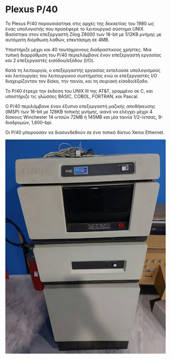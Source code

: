 # Plexus P/40

Το Plexus P/40 παρουσιάστηκε στις αρχές της δεκαετίας του 1980 ως ένας υπολογιστής που προσέφερε το λειτουργικό σύστημα UNIX. Βασίστηκε στον επεξεργαστή Zilog Z8000 των 16-bit με 512KB μνήμης με αυτόματη διόρθωση λαθών, επεκτάσιμη σε 4MB.

Υποστήριζε μέχρι και 40 ταυτόχρονους διαδραστικούς χρήστες. Μια τυπική διαρρύθμιση του P/40 περιελάμβανε έναν επεξεργαστή εργασίας και 2 επεξεργαστές εισόδου/εξόδου (I/O).

Κατά τη λειτουργία, ο επεξεργαστής εργασίας εκτελούσε υπολογισμούς και λειτουργίες του λειτουργικού συστήματος ενώ οι επεξεργαστές I/O διαχειρίζονταν τον δίσκο, την ταινία, και τη σειριακή είσοδο/έξοδο.

Το P/40 έτρεχε την έκδοση του UNIX III της AT&T, γραμμένο σε C, και υποστήριζε τις γλώσσες BASIC, COBOL, FORTRAN, και Pascal.

Ο P/40 περιλάμβανε έναν έξυπνο επεξεργαστή μαζικής αποθήκευσης (IMSP) των 16-bit με 128KB τοπικής μνήμης, ικανό να ελέγχει μέχρι 4 δίσκους Winchester 14 ιντσών 72MB ή 145MB και μία ταινία 1/2-ίντσας, 9-διαδρομών, 1,600-bpi.

Οι P/40 μπορούσαν να διασυνδεθούν σε ένα τοπικό δίκτυο Xerox Ethernet.

![Plexus P/40](../resources/images/plexus-p40-a.jpg)
